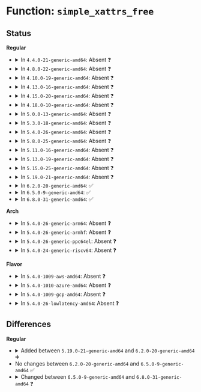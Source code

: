 # Function: <code>simple_xattrs_free</code>

## Status
<b>Regular</b>
<ul>
<li>
<details>
<summary>In <code>4.4.0-21-generic-amd64</code>: Absent ❓</summary>

```json
{
  "name": "simple_xattrs_free",
  "collision_type": "Static Duplication",
  "inline_type": "Full",
  "funcs": [
    {
      "addr": 18446744071580590182,
      "name": "simple_xattrs_free",
      "external": false,
      "loc": "include/linux/xattr.h:83",
      "file": "mm/shmem.c",
      "inline": "declared, inlined",
      "caller_inline": [
        "mm/shmem.c:shmem_evict_inode"
      ],
      "caller_func": []
    },
    {
      "addr": 18446744071581505889,
      "name": "simple_xattrs_free",
      "external": false,
      "loc": "include/linux/xattr.h:83",
      "file": "fs/kernfs/dir.c",
      "inline": "declared, inlined",
      "caller_inline": [],
      "caller_func": []
    }
  ],
  "symbols": []
}
```
</details>
</li>
<li>
<details>
<summary>In <code>4.8.0-22-generic-amd64</code>: Absent ❓</summary>

```json
{
  "name": "simple_xattrs_free",
  "collision_type": "Static Duplication",
  "inline_type": "Full",
  "funcs": [
    {
      "addr": 18446744071580690502,
      "name": "simple_xattrs_free",
      "external": false,
      "loc": "include/linux/xattr.h:93",
      "file": "mm/shmem.c",
      "inline": "declared, inlined",
      "caller_inline": [
        "mm/shmem.c:shmem_evict_inode"
      ],
      "caller_func": []
    },
    {
      "addr": 18446744071581691321,
      "name": "simple_xattrs_free",
      "external": false,
      "loc": "include/linux/xattr.h:93",
      "file": "fs/kernfs/dir.c",
      "inline": "declared, inlined",
      "caller_inline": [],
      "caller_func": []
    }
  ],
  "symbols": []
}
```
</details>
</li>
<li>
<details>
<summary>In <code>4.10.0-19-generic-amd64</code>: Absent ❓</summary>

```json
{
  "name": "simple_xattrs_free",
  "collision_type": "Static Duplication",
  "inline_type": "Full",
  "funcs": [
    {
      "addr": 18446744071580756183,
      "name": "simple_xattrs_free",
      "external": false,
      "loc": "include/linux/xattr.h:92",
      "file": "mm/shmem.c",
      "inline": "declared, inlined",
      "caller_inline": [
        "mm/shmem.c:shmem_evict_inode"
      ],
      "caller_func": []
    },
    {
      "addr": 18446744071581779401,
      "name": "simple_xattrs_free",
      "external": false,
      "loc": "include/linux/xattr.h:92",
      "file": "fs/kernfs/dir.c",
      "inline": "declared, inlined",
      "caller_inline": [],
      "caller_func": []
    }
  ],
  "symbols": []
}
```
</details>
</li>
<li>
<details>
<summary>In <code>4.13.0-16-generic-amd64</code>: Absent ❓</summary>

```json
{
  "name": "simple_xattrs_free",
  "collision_type": "Static Duplication",
  "inline_type": "Full",
  "funcs": [
    {
      "addr": 18446744071580791362,
      "name": "simple_xattrs_free",
      "external": false,
      "loc": "include/linux/xattr.h:92",
      "file": "mm/shmem.c",
      "inline": "declared, inlined",
      "caller_inline": [
        "mm/shmem.c:shmem_evict_inode"
      ],
      "caller_func": []
    },
    {
      "addr": 18446744071581834130,
      "name": "simple_xattrs_free",
      "external": false,
      "loc": "include/linux/xattr.h:92",
      "file": "fs/kernfs/dir.c",
      "inline": "declared, inlined",
      "caller_inline": [],
      "caller_func": []
    }
  ],
  "symbols": []
}
```
</details>
</li>
<li>
<details>
<summary>In <code>4.15.0-20-generic-amd64</code>: Absent ❓</summary>

```json
{
  "name": "simple_xattrs_free",
  "collision_type": "Static Duplication",
  "inline_type": "Full",
  "funcs": [
    {
      "addr": 18446744071580880962,
      "name": "simple_xattrs_free",
      "external": false,
      "loc": "include/linux/xattr.h:93",
      "file": "mm/shmem.c",
      "inline": "declared, inlined",
      "caller_inline": [
        "mm/shmem.c:shmem_evict_inode"
      ],
      "caller_func": []
    },
    {
      "addr": 18446744071581983890,
      "name": "simple_xattrs_free",
      "external": false,
      "loc": "include/linux/xattr.h:93",
      "file": "fs/kernfs/dir.c",
      "inline": "declared, inlined",
      "caller_inline": [],
      "caller_func": []
    }
  ],
  "symbols": []
}
```
</details>
</li>
<li>
<details>
<summary>In <code>4.18.0-10-generic-amd64</code>: Absent ❓</summary>

```json
{
  "name": "simple_xattrs_free",
  "collision_type": "Static Duplication",
  "inline_type": "Full",
  "funcs": [
    {
      "addr": 18446744071581019018,
      "name": "simple_xattrs_free",
      "external": false,
      "loc": "include/linux/xattr.h:92",
      "file": "mm/shmem.c",
      "inline": "declared, inlined",
      "caller_inline": [
        "mm/shmem.c:shmem_evict_inode"
      ],
      "caller_func": []
    },
    {
      "addr": 18446744071582172364,
      "name": "simple_xattrs_free",
      "external": false,
      "loc": "include/linux/xattr.h:92",
      "file": "fs/kernfs/dir.c",
      "inline": "declared, inlined",
      "caller_inline": [],
      "caller_func": []
    }
  ],
  "symbols": []
}
```
</details>
</li>
<li>
<details>
<summary>In <code>5.0.0-13-generic-amd64</code>: Absent ❓</summary>

```json
{
  "name": "simple_xattrs_free",
  "collision_type": "Static Duplication",
  "inline_type": "Full",
  "funcs": [
    {
      "addr": 18446744071581091386,
      "name": "simple_xattrs_free",
      "external": false,
      "loc": "include/linux/xattr.h:92",
      "file": "mm/shmem.c",
      "inline": "declared, inlined",
      "caller_inline": [
        "mm/shmem.c:shmem_evict_inode"
      ],
      "caller_func": []
    },
    {
      "addr": 18446744071582266940,
      "name": "simple_xattrs_free",
      "external": false,
      "loc": "include/linux/xattr.h:92",
      "file": "fs/kernfs/dir.c",
      "inline": "declared, inlined",
      "caller_inline": [],
      "caller_func": []
    }
  ],
  "symbols": []
}
```
</details>
</li>
<li>
<details>
<summary>In <code>5.3.0-18-generic-amd64</code>: Absent ❓</summary>

```json
{
  "name": "simple_xattrs_free",
  "collision_type": "Static Duplication",
  "inline_type": "Full",
  "funcs": [
    {
      "addr": 18446744071581158543,
      "name": "simple_xattrs_free",
      "external": false,
      "loc": "include/linux/xattr.h:92",
      "file": "mm/shmem.c",
      "inline": "declared, inlined",
      "caller_inline": [
        "mm/shmem.c:shmem_evict_inode"
      ],
      "caller_func": []
    },
    {
      "addr": 18446744071582431412,
      "name": "simple_xattrs_free",
      "external": false,
      "loc": "include/linux/xattr.h:92",
      "file": "fs/kernfs/dir.c",
      "inline": "declared, inlined",
      "caller_inline": [],
      "caller_func": []
    }
  ],
  "symbols": []
}
```
</details>
</li>
<li>
<details>
<summary>In <code>5.4.0-26-generic-amd64</code>: Absent ❓</summary>

```json
{
  "name": "simple_xattrs_free",
  "collision_type": "Static Duplication",
  "inline_type": "Full",
  "funcs": [
    {
      "addr": 18446744071581216463,
      "name": "simple_xattrs_free",
      "external": false,
      "loc": "include/linux/xattr.h:92",
      "file": "mm/shmem.c",
      "inline": "declared, inlined",
      "caller_inline": [
        "mm/shmem.c:shmem_evict_inode"
      ],
      "caller_func": []
    },
    {
      "addr": 18446744071582530180,
      "name": "simple_xattrs_free",
      "external": false,
      "loc": "include/linux/xattr.h:92",
      "file": "fs/kernfs/dir.c",
      "inline": "declared, inlined",
      "caller_inline": [],
      "caller_func": []
    }
  ],
  "symbols": []
}
```
</details>
</li>
<li>
<details>
<summary>In <code>5.8.0-25-generic-amd64</code>: Absent ❓</summary>

```json
{
  "name": "simple_xattrs_free",
  "collision_type": "Static Duplication",
  "inline_type": "Full",
  "funcs": [
    {
      "addr": 18446744071581402572,
      "name": "simple_xattrs_free",
      "external": false,
      "loc": "include/linux/xattr.h:95",
      "file": "mm/shmem.c",
      "inline": "declared, inlined",
      "caller_inline": [
        "mm/shmem.c:shmem_evict_inode"
      ],
      "caller_func": []
    },
    {
      "addr": 18446744071582836390,
      "name": "simple_xattrs_free",
      "external": false,
      "loc": "include/linux/xattr.h:95",
      "file": "fs/kernfs/dir.c",
      "inline": "declared, inlined",
      "caller_inline": [],
      "caller_func": []
    }
  ],
  "symbols": []
}
```
</details>
</li>
<li>
<details>
<summary>In <code>5.11.0-16-generic-amd64</code>: Absent ❓</summary>

```json
{
  "name": "simple_xattrs_free",
  "collision_type": "Static Duplication",
  "inline_type": "Full",
  "funcs": [
    {
      "addr": 18446744071581447855,
      "name": "simple_xattrs_free",
      "external": false,
      "loc": "include/linux/xattr.h:97",
      "file": "mm/shmem.c",
      "inline": "declared, inlined",
      "caller_inline": [
        "mm/shmem.c:shmem_evict_inode"
      ],
      "caller_func": []
    },
    {
      "addr": 18446744071582909142,
      "name": "simple_xattrs_free",
      "external": false,
      "loc": "include/linux/xattr.h:97",
      "file": "fs/kernfs/dir.c",
      "inline": "declared, inlined",
      "caller_inline": [],
      "caller_func": []
    }
  ],
  "symbols": []
}
```
</details>
</li>
<li>
<details>
<summary>In <code>5.13.0-19-generic-amd64</code>: Absent ❓</summary>

```json
{
  "name": "simple_xattrs_free",
  "collision_type": "Static Duplication",
  "inline_type": "Full",
  "funcs": [
    {
      "addr": 18446744071581468687,
      "name": "simple_xattrs_free",
      "external": false,
      "loc": "include/linux/xattr.h:107",
      "file": "mm/shmem.c",
      "inline": "declared, inlined",
      "caller_inline": [
        "mm/shmem.c:shmem_evict_inode"
      ],
      "caller_func": []
    },
    {
      "addr": 18446744071582936390,
      "name": "simple_xattrs_free",
      "external": false,
      "loc": "include/linux/xattr.h:107",
      "file": "fs/kernfs/dir.c",
      "inline": "declared, inlined",
      "caller_inline": [],
      "caller_func": []
    }
  ],
  "symbols": []
}
```
</details>
</li>
<li>
<details>
<summary>In <code>5.15.0-25-generic-amd64</code>: Absent ❓</summary>

```json
{
  "name": "simple_xattrs_free",
  "collision_type": "Static Duplication",
  "inline_type": "Full",
  "funcs": [
    {
      "addr": 18446744071581723698,
      "name": "simple_xattrs_free",
      "external": false,
      "loc": "include/linux/xattr.h:107",
      "file": "mm/shmem.c",
      "inline": "declared, inlined",
      "caller_inline": [
        "mm/shmem.c:shmem_evict_inode"
      ],
      "caller_func": []
    },
    {
      "addr": 18446744071583271142,
      "name": "simple_xattrs_free",
      "external": false,
      "loc": "include/linux/xattr.h:107",
      "file": "fs/kernfs/dir.c",
      "inline": "declared, inlined",
      "caller_inline": [],
      "caller_func": []
    }
  ],
  "symbols": []
}
```
</details>
</li>
<li>
<details>
<summary>In <code>5.19.0-21-generic-amd64</code>: Absent ❓</summary>

```json
{
  "name": "simple_xattrs_free",
  "collision_type": "Static Duplication",
  "inline_type": "Full",
  "funcs": [
    {
      "addr": 18446744071582098292,
      "name": "simple_xattrs_free",
      "external": false,
      "loc": "include/linux/xattr.h:107",
      "file": "mm/shmem.c",
      "inline": "declared, inlined",
      "caller_inline": [
        "mm/shmem.c:shmem_evict_inode"
      ],
      "caller_func": []
    },
    {
      "addr": 18446744071583775024,
      "name": "simple_xattrs_free",
      "external": false,
      "loc": "include/linux/xattr.h:107",
      "file": "fs/kernfs/dir.c",
      "inline": "declared, inlined",
      "caller_inline": [],
      "caller_func": []
    }
  ],
  "symbols": []
}
```
</details>
</li>
<li>
<details>
<summary>In <code>6.2.0-20-generic-amd64</code>: ✅</summary>

```c
void simple_xattrs_free(struct simple_xattrs * xattrs)
```

```json
{
  "name": "simple_xattrs_free",
  "collision_type": "Unique Global",
  "inline_type": "No",
  "funcs": [
    {
      "addr": 18446744071583790816,
      "name": "simple_xattrs_free",
      "external": true,
      "loc": "fs/xattr.c:1400",
      "file": "fs/xattr.c",
      "inline": "seen, unknown",
      "caller_inline": [],
      "caller_func": [
        "mm/shmem.c:shmem_evict_inode"
      ]
    }
  ],
  "symbols": [
    {
      "addr": 18446744071583790816,
      "name": "simple_xattrs_free",
      "section": ".text",
      "bind": "STB_GLOBAL",
      "size": 95
    }
  ]
}
```
</details>
</li>
<li>
<details>
<summary>In <code>6.5.0-9-generic-amd64</code>: ✅</summary>

```c
void simple_xattrs_free(struct simple_xattrs * xattrs)
```

```json
{
  "name": "simple_xattrs_free",
  "collision_type": "Unique Global",
  "inline_type": "No",
  "funcs": [
    {
      "addr": 18446744071584007472,
      "name": "simple_xattrs_free",
      "external": true,
      "loc": "fs/xattr.c:1377",
      "file": "fs/xattr.c",
      "inline": "seen, unknown",
      "caller_inline": [],
      "caller_func": [
        "mm/shmem.c:shmem_evict_inode"
      ]
    }
  ],
  "symbols": [
    {
      "addr": 18446744071584007472,
      "name": "simple_xattrs_free",
      "section": ".text",
      "bind": "STB_GLOBAL",
      "size": 95
    }
  ]
}
```
</details>
</li>
<li>
<details>
<summary>In <code>6.8.0-31-generic-amd64</code>: ✅</summary>

```c
void simple_xattrs_free(struct simple_xattrs * xattrs, size_t * freed_space)
```

```json
{
  "name": "simple_xattrs_free",
  "collision_type": "Unique Global",
  "inline_type": "No",
  "funcs": [
    {
      "addr": 18446744071584220176,
      "name": "simple_xattrs_free",
      "external": true,
      "loc": "fs/xattr.c:1391",
      "file": "fs/xattr.c",
      "inline": "seen, unknown",
      "caller_inline": [],
      "caller_func": [
        "mm/shmem.c:shmem_initxattrs",
        "mm/shmem.c:shmem_evict_inode"
      ]
    }
  ],
  "symbols": [
    {
      "addr": 18446744071584220176,
      "name": "simple_xattrs_free",
      "section": ".text",
      "bind": "STB_GLOBAL",
      "size": 138
    }
  ]
}
```
</details>
</li>
</ul>
<b>Arch</b>
<ul>
<li>
<details>
<summary>In <code>5.4.0-26-generic-arm64</code>: Absent ❓</summary>

```json
{
  "name": "simple_xattrs_free",
  "collision_type": "Static Duplication",
  "inline_type": "Full",
  "funcs": [
    {
      "addr": 18446603336492601612,
      "name": "simple_xattrs_free",
      "external": false,
      "loc": "include/linux/xattr.h:92",
      "file": "mm/shmem.c",
      "inline": "declared, inlined",
      "caller_inline": [
        "mm/shmem.c:shmem_evict_inode"
      ],
      "caller_func": []
    },
    {
      "addr": 18446603336494162104,
      "name": "simple_xattrs_free",
      "external": false,
      "loc": "include/linux/xattr.h:92",
      "file": "fs/kernfs/dir.c",
      "inline": "declared, inlined",
      "caller_inline": [],
      "caller_func": []
    }
  ],
  "symbols": []
}
```
</details>
</li>
<li>
<details>
<summary>In <code>5.4.0-26-generic-armhf</code>: Absent ❓</summary>

```json
{
  "name": "simple_xattrs_free",
  "collision_type": "Static Duplication",
  "inline_type": "Full",
  "funcs": [
    {
      "addr": 3226456720,
      "name": "simple_xattrs_free",
      "external": false,
      "loc": "include/linux/xattr.h:92",
      "file": "mm/shmem.c",
      "inline": "declared, inlined",
      "caller_inline": [
        "mm/shmem.c:shmem_evict_inode"
      ],
      "caller_func": []
    },
    {
      "addr": 3227602644,
      "name": "simple_xattrs_free",
      "external": false,
      "loc": "include/linux/xattr.h:92",
      "file": "fs/kernfs/dir.c",
      "inline": "declared, inlined",
      "caller_inline": [],
      "caller_func": []
    }
  ],
  "symbols": []
}
```
</details>
</li>
<li>
<details>
<summary>In <code>5.4.0-26-generic-ppc64el</code>: Absent ❓</summary>

```json
{
  "name": "simple_xattrs_free",
  "collision_type": "Static Duplication",
  "inline_type": "Full",
  "funcs": [
    {
      "addr": 13835058055285919096,
      "name": "simple_xattrs_free",
      "external": false,
      "loc": "include/linux/xattr.h:92",
      "file": "mm/shmem.c",
      "inline": "declared, inlined",
      "caller_inline": [
        "mm/shmem.c:shmem_evict_inode"
      ],
      "caller_func": []
    },
    {
      "addr": 13835058055287843760,
      "name": "simple_xattrs_free",
      "external": false,
      "loc": "include/linux/xattr.h:92",
      "file": "fs/kernfs/dir.c",
      "inline": "declared, inlined",
      "caller_inline": [],
      "caller_func": []
    }
  ],
  "symbols": []
}
```
</details>
</li>
<li>
<details>
<summary>In <code>5.4.0-24-generic-riscv64</code>: Absent ❓</summary>

```json
{
  "name": "simple_xattrs_free",
  "collision_type": "Static Duplication",
  "inline_type": "Full",
  "funcs": [
    {
      "addr": 18446743936272633216,
      "name": "simple_xattrs_free",
      "external": false,
      "loc": "include/linux/xattr.h:92",
      "file": "mm/shmem.c",
      "inline": "declared, inlined",
      "caller_inline": [
        "mm/shmem.c:shmem_evict_inode"
      ],
      "caller_func": []
    },
    {
      "addr": 18446743936273632442,
      "name": "simple_xattrs_free",
      "external": false,
      "loc": "include/linux/xattr.h:92",
      "file": "fs/kernfs/dir.c",
      "inline": "declared, inlined",
      "caller_inline": [],
      "caller_func": []
    }
  ],
  "symbols": []
}
```
</details>
</li>
</ul>
<b>Flavor</b>
<ul>
<li>
<details>
<summary>In <code>5.4.0-1009-aws-amd64</code>: Absent ❓</summary>

```json
{
  "name": "simple_xattrs_free",
  "collision_type": "Static Duplication",
  "inline_type": "Full",
  "funcs": [
    {
      "addr": 18446744071581185311,
      "name": "simple_xattrs_free",
      "external": false,
      "loc": "include/linux/xattr.h:92",
      "file": "mm/shmem.c",
      "inline": "declared, inlined",
      "caller_inline": [
        "mm/shmem.c:shmem_evict_inode"
      ],
      "caller_func": []
    },
    {
      "addr": 18446744071582498916,
      "name": "simple_xattrs_free",
      "external": false,
      "loc": "include/linux/xattr.h:92",
      "file": "fs/kernfs/dir.c",
      "inline": "declared, inlined",
      "caller_inline": [],
      "caller_func": []
    }
  ],
  "symbols": []
}
```
</details>
</li>
<li>
<details>
<summary>In <code>5.4.0-1010-azure-amd64</code>: Absent ❓</summary>

```json
{
  "name": "simple_xattrs_free",
  "collision_type": "Static Duplication",
  "inline_type": "Full",
  "funcs": [
    {
      "addr": 18446744071581132063,
      "name": "simple_xattrs_free",
      "external": false,
      "loc": "include/linux/xattr.h:92",
      "file": "mm/shmem.c",
      "inline": "declared, inlined",
      "caller_inline": [
        "mm/shmem.c:shmem_evict_inode"
      ],
      "caller_func": []
    },
    {
      "addr": 18446744071582436148,
      "name": "simple_xattrs_free",
      "external": false,
      "loc": "include/linux/xattr.h:92",
      "file": "fs/kernfs/dir.c",
      "inline": "declared, inlined",
      "caller_inline": [],
      "caller_func": []
    }
  ],
  "symbols": []
}
```
</details>
</li>
<li>
<details>
<summary>In <code>5.4.0-1009-gcp-amd64</code>: Absent ❓</summary>

```json
{
  "name": "simple_xattrs_free",
  "collision_type": "Static Duplication",
  "inline_type": "Full",
  "funcs": [
    {
      "addr": 18446744071581176511,
      "name": "simple_xattrs_free",
      "external": false,
      "loc": "include/linux/xattr.h:92",
      "file": "mm/shmem.c",
      "inline": "declared, inlined",
      "caller_inline": [
        "mm/shmem.c:shmem_evict_inode"
      ],
      "caller_func": []
    },
    {
      "addr": 18446744071582489396,
      "name": "simple_xattrs_free",
      "external": false,
      "loc": "include/linux/xattr.h:92",
      "file": "fs/kernfs/dir.c",
      "inline": "declared, inlined",
      "caller_inline": [],
      "caller_func": []
    }
  ],
  "symbols": []
}
```
</details>
</li>
<li>
<details>
<summary>In <code>5.4.0-26-lowlatency-amd64</code>: Absent ❓</summary>

```json
{
  "name": "simple_xattrs_free",
  "collision_type": "Static Duplication",
  "inline_type": "Full",
  "funcs": [
    {
      "addr": 18446744071581239727,
      "name": "simple_xattrs_free",
      "external": false,
      "loc": "include/linux/xattr.h:92",
      "file": "mm/shmem.c",
      "inline": "declared, inlined",
      "caller_inline": [
        "mm/shmem.c:shmem_evict_inode"
      ],
      "caller_func": []
    },
    {
      "addr": 18446744071582569576,
      "name": "simple_xattrs_free",
      "external": false,
      "loc": "include/linux/xattr.h:92",
      "file": "fs/kernfs/dir.c",
      "inline": "declared, inlined",
      "caller_inline": [],
      "caller_func": []
    }
  ],
  "symbols": []
}
```
</details>
</li>
</ul>

## Differences
<b>Regular</b>
<ul>
<li>
<details>
<summary>Added between <code>5.19.0-21-generic-amd64</code> and <code>6.2.0-20-generic-amd64</code> ➕</summary>

```c
void simple_xattrs_free(struct simple_xattrs * xattrs)
```
</details>
</li>
<li>
No changes between <code>6.2.0-20-generic-amd64</code> and <code>6.5.0-9-generic-amd64</code> ✅
</li>
<li>
<details>
<summary>Changed between <code>6.5.0-9-generic-amd64</code> and <code>6.8.0-31-generic-amd64</code> ❓</summary>
<ul>
<li>
<b>Param added. </b>
<code>size_t * freed_space</code>
</li>
</ul>
</details>
</li>
</ul>
